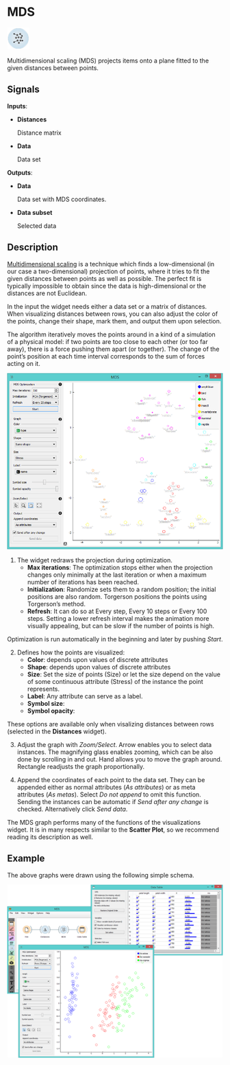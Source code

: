 MDS
===

![image](icons/mds.png)

Multidimensional scaling (MDS) projects items onto a plane fitted to the
given distances between points.

Signals
-------

**Inputs**:

- **Distances**

  Distance matrix

- **Data**

  Data set

**Outputs**:

- **Data**

  Data set with MDS coordinates.

- **Data subset**

  Selected data

Description
-----------

[Multidimensional scaling](https://en.wikipedia.org/wiki/Multidimensional_scaling) is a technique which finds a low-dimensional
(in our case a two-dimensional) projection of points, where it tries to
fit the given distances between points as well as possible. The perfect
fit is typically impossible to obtain since the data is high-dimensional or the distances are not Euclidean.

In the input the widget needs either a data set or a matrix of distances.
When visualizing distances between rows, you can also adjust the color of
the points, change their shape, mark them, and output them upon selection.

The algorithm iteratively moves the points around in a kind of a
simulation of a physical model: if two points are too close to each
other (or too far away), there is a force pushing them apart (or together).
The change of the point’s position at each time interval corresponds to
the sum of forces acting on it.

![image](images/MDS-zoo-stamped.png)

1. The widget redraws the projection during optimization.
    - **Max iterations**: The optimization stops either when the projection changes only minimally
at the last iteration or when a maximum number of iterations has been reached.
    - **Initialization**: Randomize sets them to a random position; the initial positions are also random. Torgerson
positions the points using Torgerson’s method.
    - **Refresh**: It can do so at Every step, Every 10 steps or Every 100 steps. Setting a lower refresh
interval makes the animation more visually appealing, but can be slow if
the number of points is high.

  Optimization is run automatically in the beginning and later by pushing *Start*.
  
2. Defines how the points are visualized:
    - **Color**: depends upon values of discrete attributes
    - **Shape**: depends upon values of discrete attributes
    - **Size**: Set the size of points (Size) or let the size depend on the value of some
continuous attribute (Stress) of the instance the point represents.
    - **Label**: Any attribute can serve as a label.
    - **Symbol size**:
    - **Symbol opacity**:

  These options are available only when visalizing distances between rows (selected in the **Distances** widget).

3. Adjust the graph with *Zoom/Select*. Arrow enables you to select data instances.
  The magnifying glass enables zooming, which can be also done by scrolling in and out. Hand allows you to move the graph around. Rectangle readjusts the graph proportionally.

4. Append the coordinates of each point to the data set. They can be appended either
as normal attributes (*As attributes*) or as meta attributes (*As metas*). Select *Do not append* to omit this function.
  Sending the instances can be automatic if *Send after any change* is checked. Alternatively click *Send data*.

The MDS graph performs many of the functions of the visualizations
widget. It is in many respects similar to the **Scatter Plot**, so we
recommend reading its description as well.

Example
-------

The above graphs were drawn using the following simple schema.

![image](images/MDS-Example.png)
